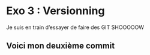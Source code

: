 # Exo 3 : Versionning

Je suis en train d’essayer de faire des GIT SHOOOOOW

## Voici mon deuxième commit 